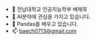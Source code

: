 - 👋 전남대학교 인공지능학부 배채묵
- 👀 AI분야에 관심을 가지고 있습니다.
- 🌱 Pandas를 배우고 있습니다. 
- 📫 baech0713@gmail.com

<!---
BaeChaemuk/BaeChaemuk is a ✨ special ✨ repository because its `README.md` (this file) appears on your GitHub profile.
You can click the Preview link to take a look at your changes.
--->
